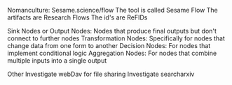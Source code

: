 Nomanculture:
Sesame.science/flow
The tool is called Sesame Flow
The artifacts are Research Flows
The id's are ReFIDs

Sink Nodes or Output Nodes: Nodes that produce final outputs but don't connect to further nodes
Transformation Nodes: Specifically for nodes that change data from one form to another
Decision Nodes: For nodes that implement conditional logic
Aggregation Nodes: For nodes that combine multiple inputs into a single output

Other
Investigate webDav for file sharing
Investigate searcharxiv
